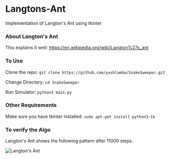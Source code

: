 # Langtons-Ant
Implementation of Langton's Ant using tkinter

### About Langton's Ant

This explains it well: https://en.wikipedia.org/wiki/Langton%27s_ant

### To Use

Clone the repo: `git clone https://github.com/yashlamba/SnakeSweeper.git`

Change Directory: `cd SnakeSweeper`

Run Simulator: `python3 main.py`

### Other Requirements

Make sure you have tkinter installed: `sudo apt-get install python3-tk`

### To verify the Algo 

Langton's Ant shows the following pattern after 11000 steps.

<p align="center">
  
![Langton's Ant](https://upload.wikimedia.org/wikipedia/commons/d/d3/LangtonsAnt.png)

</p>
